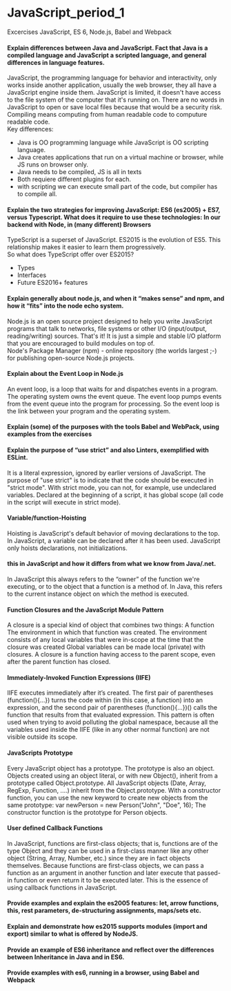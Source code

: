 # JavaScript_period_1
Excercises JavaScript, ES 6, Node.js, Babel and Webpack

#### Explain differences between Java and JavaScript. Fact that Java is a compiled language and JavaScript a scripted language, and general differences in language features.
JavaScript, the programming language for behavior and interactivity, only works inside another application, usually the web browser, they all have a JavaScript engine inside them. 
JavaScript is limited, it doesn't have access to the file system of the computer that it's running on. There are no words in JavaScript to open or save local files because that would be a security risk. 
Compiling means computing from human readable code to computure readable code.  
Key differences:
* Java is OO programming language while JavaScript is OO scripting language.
* Java creates applications that run on a virtual machine or browser, while JS runs on browser only.
* Java needs to be compiled, JS is all in texts
* Both requiere different plugins for each.
* with scripting we can execute small part of the code, but compiler has to compile all.

#### Explain the two strategies for improving JavaScript: ES6 (es2005) + ES7, versus Typescript. What does it require to use these technologies: In our backend with Node, in (many different) Browsers
TypeScript is a superset of JavaScript. ES2015 is the evolution of ES5. This relationship makes it easier to learn them progressively.  
So what does TypeScript offer over ES2015?
* Types
* Interfaces
* Future ES2016+ features

#### Explain generally about node.js, and when it “makes sense” and npm, and how it “fits” into the node echo system.
Node.js is an open source project designed to help you write JavaScript programs that talk to networks, file systems or other I/O (input/output, reading/writing) sources. That's it! It is just a simple and stable I/O platform that you are encouraged to build modules on top of.  
Node's Package Manager (npm) - online repository (the worlds largest ;-) for publishing open-source Node.js projects.

#### Explain about the Event Loop in Node.js
An event loop, is a loop that waits for and dispatches events in a program.
The operating system owns the event queue. The event loop pumps events from the event queue into the program for processing. So the event loop is the link between your program and the operating system.

#### Explain (some) of the purposes with the tools Babel and WebPack, using  examples from the exercises


#### Explain the purpose of “use strict” and also Linters, exemplified with ESLint.
It is a literal expression, ignored by earlier versions of JavaScript. The purpose of "use strict" is to indicate that the code should be executed in "strict mode".
With strict mode, you can not, for example, use undeclared variables.
Declared at the beginning of a script, it has global scope (all code in the script will execute in strict mode).

#### Variable/function-Hoisting
Hoisting is JavaScript's default behavior of moving declarations to the top.
In JavaScript, a variable can be declared after it has been used.
JavaScript only hoists declarations, not initializations.

#### this in JavaScript and how it differs from what we know from Java/.net.
In JavaScript this always refers to the “owner” of the function we're executing, or to the object that a function is a method of.
In Java, this refers to the current instance object on which the method is executed.

#### Function Closures and the JavaScript Module Pattern
A closure is a special kind of object that combines two things:
A function
The environment in which that function was created. The environment consists of any local variables that were in-scope at the time that the closure was created
Global variables can be made local (private) with closures. A closure is a function having access to the parent scope, even after the parent function has closed.

#### Immediately-Invoked Function Expressions (IIFE)
IIFE executes immediately after it’s created.
The first pair of parentheses (function(){...}) turns the code within (in this case, a function) into an expression, and the second pair of parentheses (function(){...})() calls the function that results from that evaluated expression.
This pattern is often used when trying to avoid polluting the global namespace, because all the variables used inside the IIFE (like in any other normal function) are not visible outside its scope.

#### JavaScripts Prototype
Every JavaScript object has a prototype. The prototype is also an object.
Objects created using an object literal, or with new Object(), inherit from a prototype called Object.prototype.
All JavaScript objects (Date, Array, RegExp, Function, ....) inherit from the Object.prototype.
With a constructor function, you can use the new keyword to create new objects from the same prototype:
var newPerson = new Person("John", "Doe", 16);
The constructor function is the prototype for Person objects.

#### User defined Callback Functions
In JavaScript, functions are first-class objects; that is, functions are of the type Object and they can be used in a first-class manner like any other object (String, Array, Number, etc.) since they are in fact objects themselves. Because functions are first-class objects, we can pass a function as an argument in another function and later execute that passed-in function or even return it to be executed later. This is the essence of using callback functions in JavaScript. 

#### Provide examples and explain the es2005 features: let, arrow functions, this, rest parameters, de-structuring assignments, maps/sets etc.

#### Explain and demonstrate how es2015 supports modules (import and export) similar to what is offered by NodeJS.

#### Provide an example of ES6 inheritance and reflect over the differences between Inheritance in Java and in ES6.

#### Provide examples with es6, running in a browser, using Babel and Webpack
